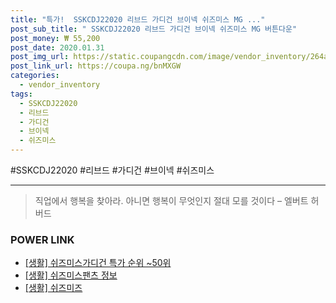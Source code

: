 ```yaml
--- 
title: "특가!  SSKCDJ22020 리브드 가디건 브이넥 쉬즈미스 MG ..." 
post_sub_title: " SSKCDJ22020 리브드 가디건 브이넥 쉬즈미스 MG 버튼다운" 
post_money: ₩ 55,200 
post_date: 2020.01.31 
post_img_url: https://static.coupangcdn.com/image/vendor_inventory/264a/21352180da5c7b97ca90aa4bf1c7ca3cffbf43ddcdbd59b591cb48598e35.jpg 
post_link_url: https://coupa.ng/bnMXGW 
categories: 
  - vendor_inventory 
tags: 
  - SSKCDJ22020 
  - 리브드 
  - 가디건 
  - 브이넥 
  - 쉬즈미스 
--- 
```

  #SSKCDJ22020 #리브드 #가디건 #브이넥 #쉬즈미스 
<hr> 

> 직업에서 행복을 찾아라. 아니면 행복이 무엇인지 절대 모를 것이다 – 엘버트 허버드 


### POWER LINK

* <a href="https://blog.naver.com/sakai111/221791667712" target="_blank"> [생활] 쉬즈미스가디건 특가 순위 ~50위</a>
* <a href="https://blog.naver.com/sakai111/221767608000" target="_blank"> [생활] 쉬즈미스팬츠 정보 </a>
* <a href="https://blog.naver.com/fasyy4321/221759226812" target="_blank"> [생활] 쉬즈미즈  </a>

